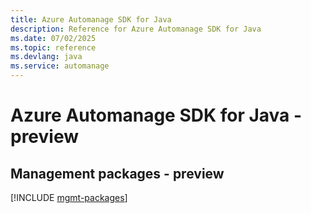 ```yaml
---
title: Azure Automanage SDK for Java
description: Reference for Azure Automanage SDK for Java
ms.date: 07/02/2025
ms.topic: reference
ms.devlang: java
ms.service: automanage
---
```

# Azure Automanage SDK for Java - preview

## Management packages - preview
[!INCLUDE [mgmt-packages](automanage-mgmt-index.md)]